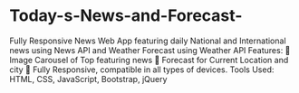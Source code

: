 # Today-s-News-and-Forecast-
Fully Responsive News Web App featuring daily National and International news using News API and Weather Forecast using Weather API
Features:
 Image Carousel of Top featuring news
 Forecast for Current Location and city
 Fully Responsive, compatible in all types of devices.
Tools Used: HTML, CSS, JavaScript, Bootstrap,
jQuery
